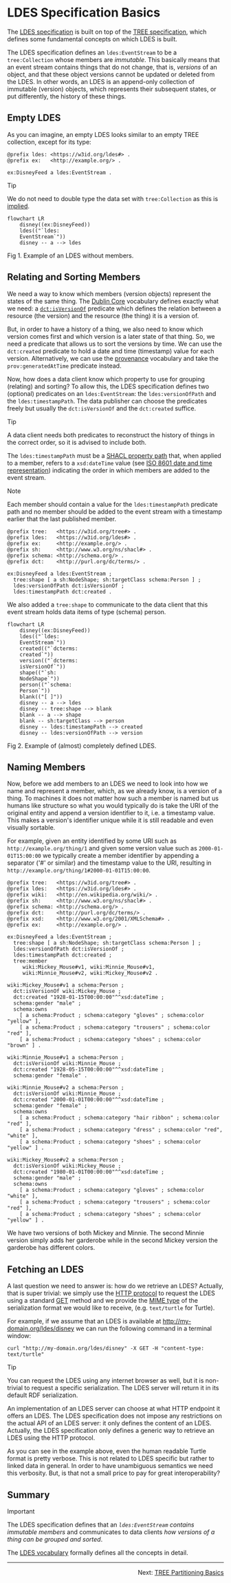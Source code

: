 # LDES Specification Basics
The [LDES specification](https://w3id.org/ldes/specification) is built on top of the [TREE specification](https://w3id.org/tree/specification), which defines some fundamental concepts on which LDES is built.

The LDES specification defines an `ldes:EventStream` to be a `tree:Collection` whose members are _immutable_. This basically means that an event stream contains things that do not change, that is, _versions_ of an object, and that these object versions cannot be updated or deleted from the LDES. In other words, an LDES is an append-only collection of immutable (version) objects, which represents their subsequent states, or put differently, the history of these things.

## Empty LDES
As you can imagine, an empty LDES looks similar to an empty TREE collection, except for its type:
```
@prefix ldes: <https://w3id.org/ldes#> .
@prefix ex:   <http://example.org/> .

ex:DisneyFeed a ldes:EventStream .
```
> [!TIP]
> We do not need to double type the data set with `tree:Collection` as this is [implied](https://github.com/SEMICeu/LinkedDataEventStreams/blob/b9c0d747e8d0cb6cb2b0215c758252cf95c30cda/vocabulary.ttl#L34).

```mermaid
flowchart LR
    disney((ex:DisneyFeed))
    ldes(("`ldes:
    EventStream`"))
    disney -- a --> ldes
```
Fig 1. Example of an LDES without members.

## Relating and Sorting Members
We need a way to know which members (version objects) represent the states of the same thing. The [Dublin Core](https://www.dublincore.org/specifications/dublin-core/dcmi-terms/) vocabulary defines exactly what we need: a [`dct:isVersionOf`](https://www.dublincore.org/specifications/dublin-core/dcmi-terms/terms/isVersionOf/) predicate which defines the relation between a resource (the version) and the resource (the thing) it is a version of.

But, in order to have a history of a thing, we also need to know which version comes first and which version is a later state of that thing. So, we need a predicate that allows us to sort the versions by time. We can use the `dct:created` predicate to hold a date and time (timestamp) value for each version. Alternatively, we can use the [provenance](https://www.w3.org/ns/prov#) vocabulary and take the `prov:generatedAtTime` predicate instead.

Now, how does a data client know which property to use for grouping (relating) and sorting? To allow this, the LDES specification defines two (optional) predicates on an `ldes:EventStream`: the `ldes:versionOfPath` and the `ldes:timestampPath`. The data publisher can choose the predicates freely but usually the `dct:isVersionOf` and the `dct:created` suffice. 

> [!TIP]
> A data client needs both predicates to reconstruct the history of things in the correct order, so it is advised to include both.

The `ldes:timestampPath` must be a [SHACL property path](https://www.w3.org/TR/shacl/#property-paths) that, when applied to a member, refers to a `xsd:dateTime` value (see [ISO 8601 date and time representation](https://en.wikipedia.org/wiki/ISO_8601#Combined_date_and_time_representations)) indicating the order in which members are added to the event stream.

> [!NOTE]
> Each member should contain a value for the `ldes:timestampPath` predicate path and no member should be added to the event stream with a timestamp earlier that the last published member.

```
@prefix tree:   <https://w3id.org/tree#> .
@prefix ldes:   <https://w3id.org/ldes#> .
@prefix ex:     <http://example.org/> .
@prefix sh:     <http://www.w3.org/ns/shacl#> .
@prefix schema: <http://schema.org/> .
@prefix dct:    <http://purl.org/dc/terms/> .

ex:DisneyFeed a ldes:EventStream ;
  tree:shape [ a sh:NodeShape; sh:targetClass schema:Person ] ;
  ldes:versionOfPath dct:isVersionOf ;
  ldes:timestampPath dct:created .
```

We also added a `tree:shape` to communicate to the data client that this event stream holds data items of type (schema) person.

```mermaid
flowchart LR
    disney((ex:DisneyFeed))
    ldes(("`ldes:
    EventStream`"))
    created(("`dcterms:
    created`"))
    version(("`dcterms:
    isVersionOf`"))
    shape(("`sh:
    NodeShape`"))
    person(("`schema:
    Person`"))
    blank(("[ ]"))
    disney -- a --> ldes
    disney -- tree:shape --> blank
    blank -- a --> shape
    blank -- sh:targetClass --> person
    disney -- ldes:timestampPath --> created
    disney -- ldes:versionOfPath --> version
```
Fig 2. Example of (almost) completely defined LDES.

## Naming Members
Now, before we add members to an LDES we need to look into how we name and represent a member, which, as we already know, is a version of a thing. To machines it does not matter how such a member is named but us humans like structure so what you would typically do is take the URI of the original entity and append a version identifier to it, i.e. a timestamp value. This makes a version's identifier unique while it is still readable and even visually sortable.

For example, given an entity identified by some URI such as `http://example.org/thing/1` and given some version value such as `2000-01-01T15:00:00` we typically create a member identifier by appending a separator ('#' or similar) and the timestamp value to the URI, resulting in `http://example.org/thing/1#2000-01-01T15:00:00`.

```
@prefix tree:   <https://w3id.org/tree#> .
@prefix ldes:   <https://w3id.org/ldes#> .
@prefix wiki:   <http://en.wikipedia.org/wiki/> .
@prefix sh:     <http://www.w3.org/ns/shacl#> .
@prefix schema: <http://schema.org/> .
@prefix dct:    <http://purl.org/dc/terms/> .
@prefix xsd:    <http://www.w3.org/2001/XMLSchema#> .
@prefix ex:     <http://example.org/> .

ex:DisneyFeed a ldes:EventStream ;
  tree:shape [ a sh:NodeShape; sh:targetClass schema:Person ] ;
  ldes:versionOfPath dct:isVersionOf ;
  ldes:timestampPath dct:created ;
  tree:member
     wiki:Mickey_Mouse#v1, wiki:Minnie_Mouse#v1, 
     wiki:Minnie_Mouse#v2, wiki:Mickey_Mouse#v2 .

wiki:Mickey_Mouse#v1 a schema:Person ;
  dct:isVersionOf wiki:Mickey_Mouse ;
  dct:created "1928-01-15T00:00:00"^^xsd:dateTime ;
  schema:gender "male" ;
  schema:owns
    [ a schema:Product ; schema:category "gloves" ; schema:color "yellow" ], 
    [ a schema:Product ; schema:category "trousers" ; schema:color "red" ], 
    [ a schema:Product ; schema:category "shoes" ; schema:color "brown" ] .

wiki:Minnie_Mouse#v1 a schema:Person ;
  dct:isVersionOf wiki:Minnie_Mouse ;
  dct:created "1928-05-15T00:00:00"^^xsd:dateTime ;
  schema:gender "female" .

wiki:Minnie_Mouse#v2 a schema:Person ;
  dct:isVersionOf wiki:Minnie_Mouse ;
  dct:created "2000-01-01T00:00:00"^^xsd:dateTime ;
  schema:gender "female" ;
  schema:owns
    [ a schema:Product ; schema:category "hair ribbon" ; schema:color "red" ], 
    [ a schema:Product ; schema:category "dress" ; schema:color "red", "white" ], 
    [ a schema:Product ; schema:category "shoes" ; schema:color "yellow" ] .
    
wiki:Mickey_Mouse#v2 a schema:Person ;
  dct:isVersionOf wiki:Mickey_Mouse ;
  dct:created "1980-01-01T00:00:00"^^xsd:dateTime ;
  schema:gender "male" ;
  schema:owns
    [ a schema:Product ; schema:category "gloves" ; schema:color "white" ], 
    [ a schema:Product ; schema:category "trousers" ; schema:color "red" ], 
    [ a schema:Product ; schema:category "shoes" ; schema:color "yellow" ] .
```

We have two versions of both Mickey and Minnie. The second Minnie version simply adds her garderobe while in the second Mickey version the garderobe has different colors.

## Fetching an LDES
A last question we need to answer is: how do we retrieve an LDES? Actually, that is super trivial: we simply use the [HTTP protocol](https://en.wikipedia.org/wiki/HTTP) to request the LDES using a standard [GET](https://en.wikipedia.org/wiki/HTTP#Request_methods) method and we provide the [MIME type](https://en.wikipedia.org/wiki/Media_type) of the serialization format we would like to receive, (e.g. `text/turtle` for Turtle).

For example, if we assume that an LDES is available at http://my-domain.org/ldes/disney we can run the following command in a terminal window:
```
curl "http://my-domain.org/ldes/disney" -X GET -H "content-type: text/turtle"
```
> [!TIP]
> You can request the LDES using any internet browser as well, but it is non-trivial to request a specific serialization. The LDES server will return it in its default RDF serialization.

An implementation of an LDES server can choose at what HTTP endpoint it offers an LDES. The LDES specification does not impose any restrictions on the actual API of an LDES server: it only defines the content of an LDES. Actually, the LDES specification only defines a generic way to retrieve an LDES using the HTTP protocol.

As you can see in the example above, even the human readable Turtle format is pretty verbose. This is not related to LDES specific but rather to linked data in general. In order to have unambiguous semantics we need this verbosity. But, is that not a small price to pay for great interoperability?

## Summary
> [!IMPORTANT]
> The LDES specification defines that an _`ldes:EventStream` contains immutable members_ and communicates to data clients _how versions of a thing can be grouped and sorted_.

The [LDES vocabulary](https://raw.githubusercontent.com/SEMICeu/LinkedDataEventStreams/b9c0d747e8d0cb6cb2b0215c758252cf95c30cda/vocabulary.ttl) formally defines all the concepts in detail.

---
<p align="right">Next: <a href="F-tree-partitioning.md">TREE Partitioning Basics</a></p>
